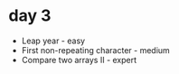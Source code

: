 # day 3
- Leap year - easy
- First non-repeating character - medium
- Compare two arrays II - expert